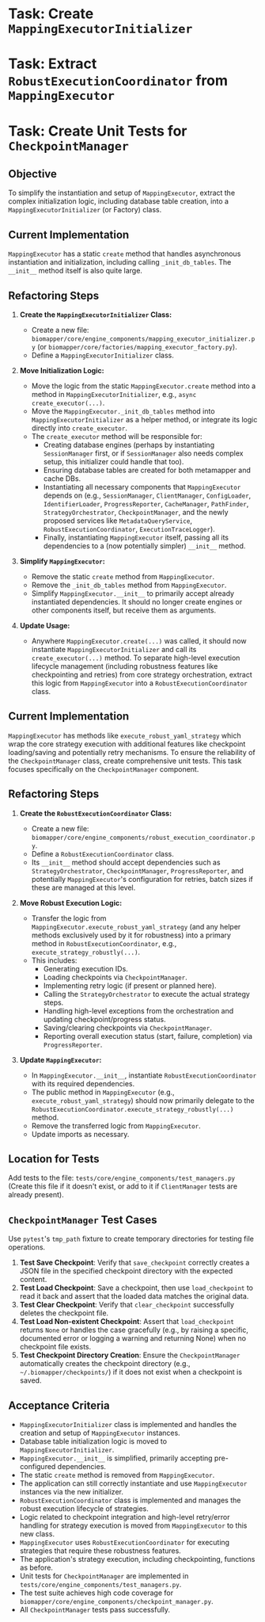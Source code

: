 # Task: Create `MappingExecutorInitializer`
# Task: Extract `RobustExecutionCoordinator` from `MappingExecutor`
# Task: Create Unit Tests for `CheckpointManager`

## Objective
To simplify the instantiation and setup of `MappingExecutor`, extract the complex initialization logic, including database table creation, into a `MappingExecutorInitializer` (or Factory) class.

## Current Implementation
`MappingExecutor` has a static `create` method that handles asynchronous instantiation and initialization, including calling `_init_db_tables`. The `__init__` method itself is also quite large.

## Refactoring Steps

1.  **Create the `MappingExecutorInitializer` Class:**
    *   Create a new file: `biomapper/core/engine_components/mapping_executor_initializer.py` (or `biomapper/core/factories/mapping_executor_factory.py`).
    *   Define a `MappingExecutorInitializer` class.

2.  **Move Initialization Logic:**
    *   Move the logic from the static `MappingExecutor.create` method into a method in `MappingExecutorInitializer`, e.g., `async create_executor(...)`.
    *   Move the `MappingExecutor._init_db_tables` method into `MappingExecutorInitializer` as a helper method, or integrate its logic directly into `create_executor`.
    *   The `create_executor` method will be responsible for:
        *   Creating database engines (perhaps by instantiating `SessionManager` first, or if `SessionManager` also needs complex setup, this initializer could handle that too).
        *   Ensuring database tables are created for both metamapper and cache DBs.
        *   Instantiating all necessary components that `MappingExecutor` depends on (e.g., `SessionManager`, `ClientManager`, `ConfigLoader`, `IdentifierLoader`, `ProgressReporter`, `CacheManager`, `PathFinder`, `StrategyOrchestrator`, `CheckpointManager`, and the newly proposed services like `MetadataQueryService`, `RobustExecutionCoordinator`, `ExecutionTraceLogger`).
        *   Finally, instantiating `MappingExecutor` itself, passing all its dependencies to a (now potentially simpler) `__init__` method.

3.  **Simplify `MappingExecutor`:**
    *   Remove the static `create` method from `MappingExecutor`.
    *   Remove the `_init_db_tables` method from `MappingExecutor`.
    *   Simplify `MappingExecutor.__init__` to primarily accept already instantiated dependencies. It should no longer create engines or other components itself, but receive them as arguments.

4.  **Update Usage:**
    *   Anywhere `MappingExecutor.create(...)` was called, it should now instantiate `MappingExecutorInitializer` and call its `create_executor(...)` method.
To separate high-level execution lifecycle management (including robustness features like checkpointing and retries) from core strategy orchestration, extract this logic from `MappingExecutor` into a `RobustExecutionCoordinator` class.

## Current Implementation
`MappingExecutor` has methods like `execute_robust_yaml_strategy` which wrap the core strategy execution with additional features like checkpoint loading/saving and potentially retry mechanisms.
To ensure the reliability of the `CheckpointManager` class, create comprehensive unit tests. This task focuses specifically on the `CheckpointManager` component.

## Refactoring Steps

1.  **Create the `RobustExecutionCoordinator` Class:**
    *   Create a new file: `biomapper/core/engine_components/robust_execution_coordinator.py`.
    *   Define a `RobustExecutionCoordinator` class.
    *   Its `__init__` method should accept dependencies such as `StrategyOrchestrator`, `CheckpointManager`, `ProgressReporter`, and potentially `MappingExecutor`'s configuration for retries, batch sizes if these are managed at this level.

2.  **Move Robust Execution Logic:**
    *   Transfer the logic from `MappingExecutor.execute_robust_yaml_strategy` (and any helper methods exclusively used by it for robustness) into a primary method in `RobustExecutionCoordinator`, e.g., `execute_strategy_robustly(...)`.
    *   This includes:
        *   Generating execution IDs.
        *   Loading checkpoints via `CheckpointManager`.
        *   Implementing retry logic (if present or planned here).
        *   Calling the `StrategyOrchestrator` to execute the actual strategy steps.
        *   Handling high-level exceptions from the orchestration and updating checkpoint/progress status.
        *   Saving/clearing checkpoints via `CheckpointManager`.
        *   Reporting overall execution status (start, failure, completion) via `ProgressReporter`.

3.  **Update `MappingExecutor`:**
    *   In `MappingExecutor.__init__`, instantiate `RobustExecutionCoordinator` with its required dependencies.
    *   The public method in `MappingExecutor` (e.g., `execute_robust_yaml_strategy`) should now primarily delegate to the `RobustExecutionCoordinator.execute_strategy_robustly(...)` method.
    *   Remove the transferred logic from `MappingExecutor`.
    *   Update imports as necessary.
## Location for Tests
Add tests to the file: `tests/core/engine_components/test_managers.py`
(Create this file if it doesn't exist, or add to it if `ClientManager` tests are already present).

## `CheckpointManager` Test Cases

Use `pytest`'s `tmp_path` fixture to create temporary directories for testing file operations.

1.  **Test Save Checkpoint**: Verify that `save_checkpoint` correctly creates a JSON file in the specified checkpoint directory with the expected content.
2.  **Test Load Checkpoint**: Save a checkpoint, then use `load_checkpoint` to read it back and assert that the loaded data matches the original data.
3.  **Test Clear Checkpoint**: Verify that `clear_checkpoint` successfully deletes the checkpoint file.
4.  **Test Load Non-existent Checkpoint**: Assert that `load_checkpoint` returns `None` or handles the case gracefully (e.g., by raising a specific, documented error or logging a warning and returning None) when no checkpoint file exists.
5.  **Test Checkpoint Directory Creation**: Ensure the `CheckpointManager` automatically creates the checkpoint directory (e.g., `~/.biomapper/checkpoints/`) if it does not exist when a checkpoint is saved.

## Acceptance Criteria
*   `MappingExecutorInitializer` class is implemented and handles the creation and setup of `MappingExecutor` instances.
*   Database table initialization logic is moved to `MappingExecutorInitializer`.
*   `MappingExecutor.__init__` is simplified, primarily accepting pre-configured dependencies.
*   The static `create` method is removed from `MappingExecutor`.
*   The application can still correctly instantiate and use `MappingExecutor` instances via the new initializer.
*   `RobustExecutionCoordinator` class is implemented and manages the robust execution lifecycle of strategies.
*   Logic related to checkpoint integration and high-level retry/error handling for strategy execution is moved from `MappingExecutor` to this new class.
*   `MappingExecutor` uses `RobustExecutionCoordinator` for executing strategies that require these robustness features.
*   The application's strategy execution, including checkpointing, functions as before.
*   Unit tests for `CheckpointManager` are implemented in `tests/core/engine_components/test_managers.py`.
*   The test suite achieves high code coverage for `biomapper/core/engine_components/checkpoint_manager.py`.
*   All `CheckpointManager` tests pass successfully.
